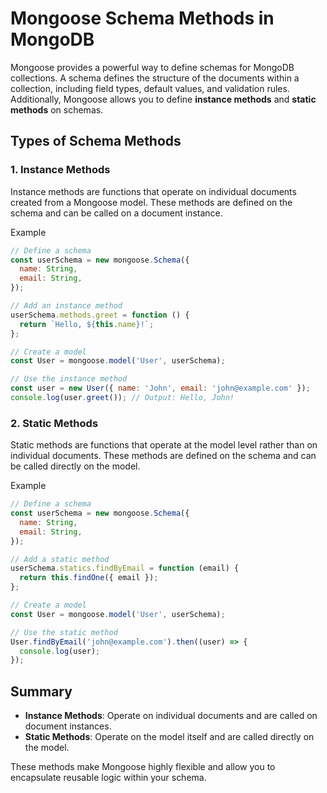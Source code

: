 # Mongoose Schema Methods in MongoDB

Mongoose provides a powerful way to define schemas for MongoDB collections. A schema defines the structure of the documents within a collection, including field types, default values, and validation rules. Additionally, Mongoose allows you to define **instance methods** and **static methods** on schemas.

## Types of Schema Methods

### 1. Instance Methods

Instance methods are functions that operate on individual documents created from a Mongoose model. These methods are defined on the schema and can be called on a document instance.

Example

```javascript
// Define a schema
const userSchema = new mongoose.Schema({
  name: String,
  email: String,
});

// Add an instance method
userSchema.methods.greet = function () {
  return `Hello, ${this.name}!`;
};

// Create a model
const User = mongoose.model('User', userSchema);

// Use the instance method
const user = new User({ name: 'John', email: 'john@example.com' });
console.log(user.greet()); // Output: Hello, John!
```

### 2. Static Methods

Static methods are functions that operate at the model level rather than on individual documents. These methods are defined on the schema and can be called directly on the model.

Example

```javascript
// Define a schema
const userSchema = new mongoose.Schema({
  name: String,
  email: String,
});

// Add a static method
userSchema.statics.findByEmail = function (email) {
  return this.findOne({ email });
};

// Create a model
const User = mongoose.model('User', userSchema);

// Use the static method
User.findByEmail('john@example.com').then((user) => {
  console.log(user);
});
```

## Summary

- **Instance Methods**: Operate on individual documents and are called on document instances.
- **Static Methods**: Operate on the model itself and are called directly on the model.

These methods make Mongoose highly flexible and allow you to encapsulate reusable logic within your schema.
